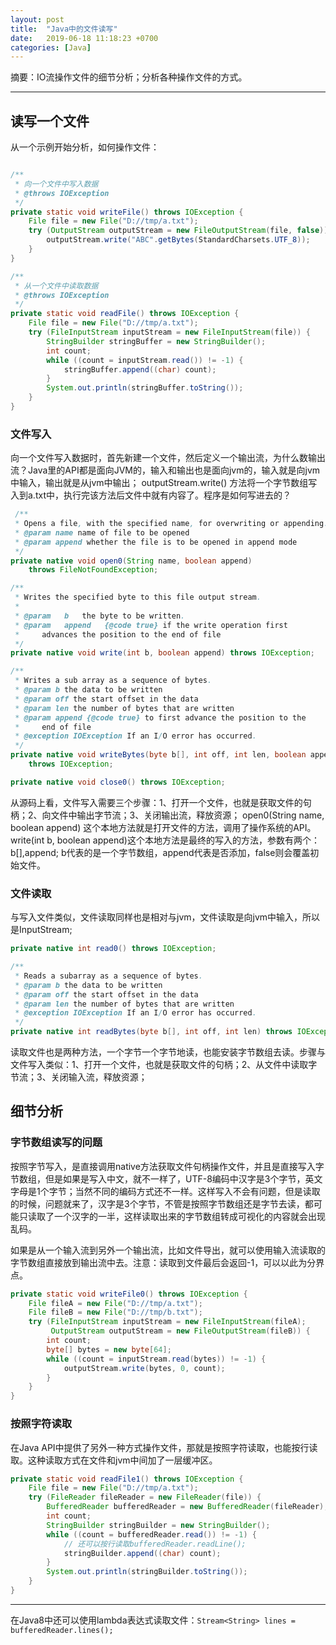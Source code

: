 ```yaml
---
layout: post
title:  "Java中的文件读写"
date:   2019-06-18 11:18:23 +0700
categories: [Java]
---
```


摘要：IO流操作文件的细节分析；分析各种操作文件的方式。

------

## 读写一个文件

从一个示例开始分析，如何操作文件：

``` java

/**
 * 向一个文件中写入数据
 * @throws IOException
 */
private static void writeFile() throws IOException {
    File file = new File("D://tmp/a.txt");
    try (OutputStream outputStream = new FileOutputStream(file, false)) {
        outputStream.write("ABC".getBytes(StandardCharsets.UTF_8));
    }
}

/**
 * 从一个文件中读取数据
 * @throws IOException
 */
private static void readFile() throws IOException {
    File file = new File("D://tmp/a.txt");
    try (FileInputStream inputStream = new FileInputStream(file)) {
        StringBuilder stringBuffer = new StringBuilder();
        int count;
        while ((count = inputStream.read()) != -1) {
            stringBuffer.append((char) count);
        }
        System.out.println(stringBuffer.toString());
    }
}

```

### 文件写入

向一个文件写入数据时，首先新建一个文件，然后定义一个输出流，为什么数输出流？Java里的API都是面向JVM的，输入和输出也是面向jvm的，输入就是向jvm中输入，输出就是从jvm中输出；
outputStream.write() 方法将一个字节数组写入到a.txt中，执行完该方法后文件中就有内容了。程序是如何写进去的？

``` java
 /**
 * Opens a file, with the specified name, for overwriting or appending.
 * @param name name of file to be opened
 * @param append whether the file is to be opened in append mode
 */
private native void open0(String name, boolean append)
    throws FileNotFoundException;

/**
 * Writes the specified byte to this file output stream.
 *
 * @param   b   the byte to be written.
 * @param   append   {@code true} if the write operation first
 *     advances the position to the end of file
 */
private native void write(int b, boolean append) throws IOException;

/**
 * Writes a sub array as a sequence of bytes.
 * @param b the data to be written
 * @param off the start offset in the data
 * @param len the number of bytes that are written
 * @param append {@code true} to first advance the position to the
 *     end of file
 * @exception IOException If an I/O error has occurred.
 */
private native void writeBytes(byte b[], int off, int len, boolean append)
    throws IOException;

private native void close0() throws IOException;
```

从源码上看，文件写入需要三个步骤：1、打开一个文件，也就是获取文件的句柄；2、向文件中输出字节流；3、关闭输出流，释放资源；
open0(String name, boolean append) 这个本地方法就是打开文件的方法，调用了操作系统的API。
write(int b, boolean append)这个本地方法是最终的写入的方法，参数有两个：b[],append; b代表的是一个字节数组，append代表是否添加，false则会覆盖初始文件。

### 文件读取

与写入文件类似，文件读取同样也是相对与jvm，文件读取是向jvm中输入，所以是InputStream;

``` java
private native int read0() throws IOException;

/**
 * Reads a subarray as a sequence of bytes.
 * @param b the data to be written
 * @param off the start offset in the data
 * @param len the number of bytes that are written
 * @exception IOException If an I/O error has occurred.
 */
private native int readBytes(byte b[], int off, int len) throws IOException;
```

读取文件也是两种方法，一个字节一个字节地读，也能安装字节数组去读。步骤与文件写入类似：1、打开一个文件，也就是获取文件的句柄；2、从文件中读取字节流；3、关闭输入流，释放资源；

## 细节分析

### 字节数组读写的问题

按照字节写入，是直接调用native方法获取文件句柄操作文件，并且是直接写入字节数组，但是如果是写入中文，就不一样了，UTF-8编码中汉字是3个字节，英文字母是1个字节；当然不同的编码方式还不一样。这样写入不会有问题，但是读取的时候，问题就来了，汉字是3个字节，不管是按照字节数组还是字节去读，都可能只读取了一个汉字的一半，这样读取出来的字节数组转成可视化的内容就会出现乱码。

如果是从一个输入流到另外一个输出流，比如文件导出，就可以使用输入流读取的字节数组直接放到输出流中去。注意：读取到文件最后会返回-1，可以以此为分界点。

``` java
private static void writeFile0() throws IOException {
    File fileA = new File("D://tmp/a.txt");
    File fileB = new File("D://tmp/b.txt");
    try (FileInputStream inputStream = new FileInputStream(fileA);
         OutputStream outputStream = new FileOutputStream(fileB)) {
        int count;
        byte[] bytes = new byte[64];
        while ((count = inputStream.read(bytes)) != -1) {
            outputStream.write(bytes, 0, count);
        }
    }
}
```

### 按照字符读取

在Java API中提供了另外一种方式操作文件，那就是按照字符读取，也能按行读取。这种读取方式在文件和jvm中间加了一层缓冲区。

``` java
private static void readFile1() throws IOException {
    File file = new File("D://tmp/a.txt");
    try (FileReader fileReader = new FileReader(file)) {
        BufferedReader bufferedReader = new BufferedReader(fileReader);
        int count;
        StringBuilder stringBuilder = new StringBuilder();
        while ((count = bufferedReader.read()) != -1) {
            // 还可以按行读取bufferedReader.readLine();
            stringBuilder.append((char) count);
        }
        System.out.println(stringBuilder.toString());
    }
}
```

------

在Java8中还可以使用lambda表达式读取文件：```Stream<String> lines = bufferedReader.lines();```

